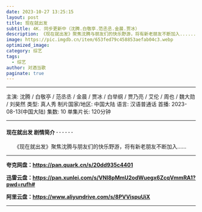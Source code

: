 ```yaml
---
date: 2023-10-27 13:25:15
layout: post
title: 现在就出发
subtitle: 4K. 同步更新中（沈腾.白敬亭.范丞丞.金晨.贾冰）
description: 《现在就出发》聚焦沈腾与朋友们的快乐野游，将有新老朋友不断加入......
image: https://pic.imgdb.cn/item/653fed79c458853aefab04c3.webp
optimized_image: 
category: 综艺
tags:
  - 综艺
author: 对酒当歌
paginate: true
---
```


---

主演: 沈腾 / 白敬亭 / 范丞丞 / 金晨 / 贾冰 / 白举纲 / 贾乃亮 / 艾伦 / 周也 / 魏大勋 / 刘昊然
类型: 真人秀
制片国家/地区: 中国大陆
语言: 汉语普通话
首播: 2023-08-13(中国大陆)
集数: 10
单集片长: 120分钟

---

#### 现在就出发 剧情简介 · · · · · ·

　　《现在就出发》聚焦沈腾与朋友们的快乐野游，将有新老朋友不断加入……

---

**夸克网盘：<https://pan.quark.cn/s/20dd935c4401>**

**迅雷云盘：<https://pan.xunlei.com/s/VNl8pMmU2odWuegx6ZcqVmmRA1?pwd=rufh#>**

**阿里云盘：<https://www.aliyundrive.com/s/8PVVispuUiX>**

---
